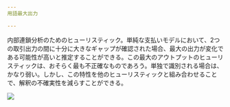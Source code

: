 ```yaml
---
用語最大出力

---
```

内部連鎖分析のためのヒューリスティック。単純な支払いモデルにおいて、2つの取引出力の間に十分に大きなギャップが確認された場合、最大の出力が変化である可能性が高いと推定することができる。この最大のアウトプットのヒューリスティックは、おそらく最も不正確なものであろう。単独で識別される場合は、かなり弱い。しかし、この特性を他のヒューリスティックと組み合わせることで、解釈の不確実性を減らすことができる。

![](../../dictionnaire/assets/12.webp)